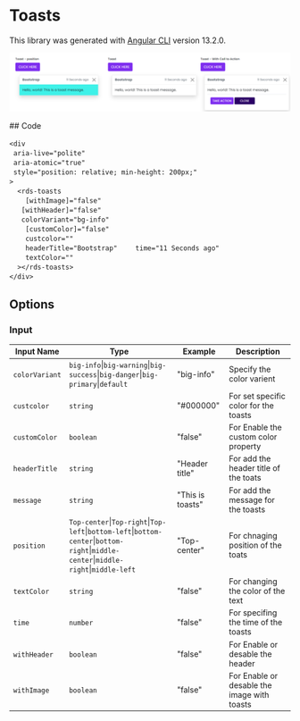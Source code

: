 # Toasts

This library was generated with [Angular CLI](https://github.com/angular/angular-cli) version 13.2.0.
 <p align="left">
<img src="../../assets/Toastall.png" alt="Toasts"/>
<p/>
## Code 

`<div`  
 ` aria-live="polite"`  
 ` aria-atomic="true"`  
 ` style="position: relative; min-height: 200px;"`  
`>`  
`  <rds-toasts`  
`    [withImage]="false"`  
 `   [withHeader]="false"`  
 `   colorVariant="bg-info"`  
`    [customColor]="false"`  
`    custcolor=""`  
`    headerTitle="Bootstrap"` 
`    time="11 Seconds ago"`  
`    textColor=""`  
`  ></rds-toasts>`  
`</div>`  

## Options
### Input
<!-- prettier-ignore -->
| Input Name                  | Type                             |Example| Description                                                                  |
| --------------------------- | -------------------------------- |------------| ---------------------------------------------------------------------------- |
| `colorVariant`              | `big-info`\|`big-warning`\|`big-success`\|`big-danger`\|`big-primary`\|`default`| "big-info"|Specify the color varient |
| `custcolor`                 |  `string`                         | "#000000"|For set specific color for the toasts|
| `customColor`               | `boolean`|     "false"|For Enable the custom color property         |
| `headerTitle`               | `string` |     "Header title"|For add the header title of the toats|
| `message`                   | `string` |     "This is toasts"|For add the message for the toasts         |
| `position`                  | `Top-center`\|`Top-right`\|`Top-left`\|`bottom-left`\|`bottom-center`\|`bottom-right`\|`middle-center`\|`middle-right`\|`middle-left`|  "Top-center"|For chnaging position of the toats       |
| `textColor`                 | `string` |     "false"|For changing the color of the text           |
| `time`                      | `number` |     "false"|For specifing the time of the toasts        |
| `withHeader`                | `boolean` |     "false"|For Enable or desable the header          |
| `withImage`                 | `boolean` |     "false"|For Enable or desable the image with toasts          |


